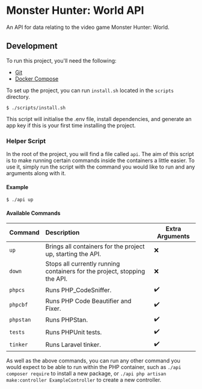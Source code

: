# Monster Hunter: World API

An API for data relating to the video game Monster Hunter: World.

## Development

To run this project, you'll need the following:

* [Git](https://git-scm.com/downloads)
* [Docker Compose](https://docs.docker.com/compose/)

To set up the project, you can run `install.sh` located in the `scripts` directory.

```
$ ./scripts/install.sh
```

This script will initialise the .env file, install dependencies, and generate an app key if this is your first time
installing the project.

### Helper Script

In the root of the project, you will find a file called `api`. The aim of this script is to make running certain
commands inside the containers a little easier. To use it, simply run the script with the command you would like to run
and any arguments along with it.

#### Example
```
$ ./api up
```

#### Available Commands

| Command   | Description                                                               | Extra Arguments    |                                                                          
|:----------|:--------------------------------------------------------------------------|--------------------|
| `up`      | Brings all containers for the project up, starting the API.               | :x:                |
| `down`    | Stops all currently running containers for the project, stopping the API. | :x:                |
| `phpcs`   | Runs PHP_CodeSniffer.                                                     | :heavy_check_mark: |
| `phpcbf`  | Runs PHP Code Beautifier and Fixer.                                       | :heavy_check_mark: |
| `phpstan` | Runs PHPStan.                                                             | :heavy_check_mark: |
| `tests`   | Runs PHPUnit tests.                                                       | :heavy_check_mark: |
| `tinker`  | Runs Laravel tinker.                                                      | :heavy_check_mark: |

As well as the above commands, you can run any other command you would expect to be able to run within the PHP 
container, such as `./api composer require` to install a new package, or 
`./api php artisan make:controller ExampleController` to create a new controller.
